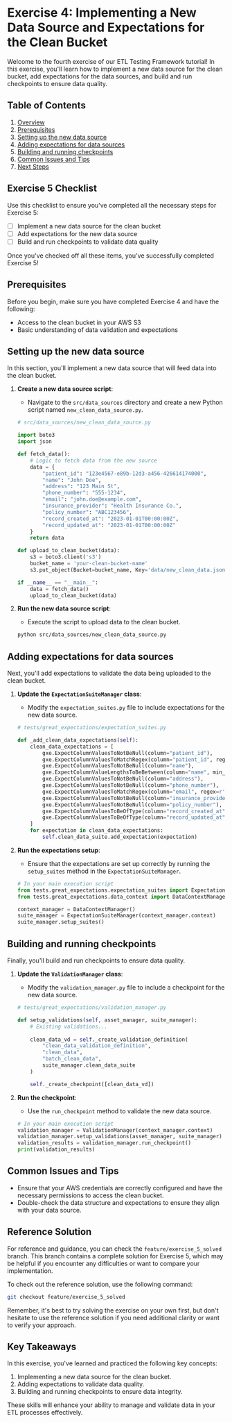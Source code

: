 # Exercise 4: Implementing a New Data Source and Expectations for the Clean Bucket

Welcome to the fourth exercise of our ETL Testing Framework tutorial! In this exercise, you'll learn how to implement a new data source for the clean bucket, add expectations for the data sources, and build and run checkpoints to ensure data quality.

## Table of Contents
1. [Overview](#overview)
2. [Prerequisites](#prerequisites)
3. [Setting up the new data source](#setting-up-the-new-data-source)
4. [Adding expectations for data sources](#adding-expectations-for-data-sources)
5. [Building and running checkpoints](#building-and-running-checkpoints)
6. [Common Issues and Tips](#common-issues-and-tips)
7. [Next Steps](#next-steps)

## Exercise 5 Checklist

Use this checklist to ensure you've completed all the necessary steps for Exercise 5:

- [ ] Implement a new data source for the clean bucket
- [ ] Add expectations for the new data source
- [ ] Build and run checkpoints to validate data quality

Once you've checked off all these items, you've successfully completed Exercise 5!

## Prerequisites
Before you begin, make sure you have completed Exercise 4 and have the following:
- Access to the clean bucket in your AWS S3
- Basic understanding of data validation and expectations

## Setting up the new data source

In this section, you'll implement a new data source that will feed data into the clean bucket.

1. **Create a new data source script**:
   - Navigate to the `src/data_sources` directory and create a new Python script named `new_clean_data_source.py`.

   ```python
   # src/data_sources/new_clean_data_source.py

   import boto3
   import json

   def fetch_data():
       # Logic to fetch data from the new source
       data = {
           "patient_id": "123e4567-e89b-12d3-a456-426614174000",
           "name": "John Doe",
           "address": "123 Main St",
           "phone_number": "555-1234",
           "email": "john.doe@example.com",
           "insurance_provider": "Health Insurance Co.",
           "policy_number": "ABC123456",
           "record_created_at": "2023-01-01T00:00:00Z",
           "record_updated_at": "2023-01-01T00:00:00Z"
       }
       return data

   def upload_to_clean_bucket(data):
       s3 = boto3.client('s3')
       bucket_name = 'your-clean-bucket-name'
       s3.put_object(Bucket=bucket_name, Key='data/new_clean_data.json', Body=json.dumps(data))

   if __name__ == "__main__":
       data = fetch_data()
       upload_to_clean_bucket(data)
   ```

2. **Run the new data source script**:
   - Execute the script to upload data to the clean bucket.

   ```bash
   python src/data_sources/new_clean_data_source.py
   ```

## Adding expectations for data sources

Next, you'll add expectations to validate the data being uploaded to the clean bucket.

1. **Update the `ExpectationSuiteManager` class**:
   - Modify the `expectation_suites.py` file to include expectations for the new data source.

   ```python
   # tests/great_expectations/expectation_suites.py

   def _add_clean_data_expectations(self):
       clean_data_expectations = [
           gxe.ExpectColumnValuesToNotBeNull(column="patient_id"),
           gxe.ExpectColumnValuesToMatchRegex(column="patient_id", regex=r'^[0-9a-f]{8}-[0-9a-f]{4}-[0-9a-f]{4}-[0-9a-f]{4}-[0-9a-f]{12}$'),
           gxe.ExpectColumnValuesToNotBeNull(column="name"),
           gxe.ExpectColumnValueLengthsToBeBetween(column="name", min_value=2, max_value=100),
           gxe.ExpectColumnValuesToNotBeNull(column="address"),
           gxe.ExpectColumnValuesToNotBeNull(column="phone_number"),
           gxe.ExpectColumnValuesToMatchRegex(column="email", regex=r'^[a-zA-Z0-9._%+-]+@[a-zA-Z0-9.-]+\.[a-zA-Z]{2,}$'),
           gxe.ExpectColumnValuesToNotBeNull(column="insurance_provider"),
           gxe.ExpectColumnValuesToNotBeNull(column="policy_number"),
           gxe.ExpectColumnValuesToBeOfType(column="record_created_at", type_="datetime64"),
           gxe.ExpectColumnValuesToBeOfType(column="record_updated_at", type_="datetime64"),
       ]
       for expectation in clean_data_expectations:
           self.clean_data_suite.add_expectation(expectation)
   ```

2. **Run the expectations setup**:
   - Ensure that the expectations are set up correctly by running the `setup_suites` method in the `ExpectationSuiteManager`.

   ```python
   # In your main execution script
   from tests.great_expectations.expectation_suites import ExpectationSuiteManager
   from tests.great_expectations.data_context import DataContextManager

   context_manager = DataContextManager()
   suite_manager = ExpectationSuiteManager(context_manager.context)
   suite_manager.setup_suites()
   ```

## Building and running checkpoints

Finally, you'll build and run checkpoints to ensure data quality.

1. **Update the `ValidationManager` class**:
   - Modify the `validation_manager.py` file to include a checkpoint for the new data source.

   ```python
   # tests/great_expectations/validation_manager.py

   def setup_validations(self, asset_manager, suite_manager):
       # Existing validations...
       
       clean_data_vd = self._create_validation_definition(
           "clean_data_validation_definition",
           "clean_data",
           "batch_clean_data",
           suite_manager.clean_data_suite
       )

       self._create_checkpoint([clean_data_vd])
   ```

2. **Run the checkpoint**:
   - Use the `run_checkpoint` method to validate the new data source.

   ```python
   # In your main execution script
   validation_manager = ValidationManager(context_manager.context)
   validation_manager.setup_validations(asset_manager, suite_manager)
   validation_results = validation_manager.run_checkpoint()
   print(validation_results)
   ```

## Common Issues and Tips
- Ensure that your AWS credentials are correctly configured and have the necessary permissions to access the clean bucket.
- Double-check the data structure and expectations to ensure they align with your data source.


## Reference Solution

For reference and guidance, you can check the `feature/exercise_5_solved` branch. This branch contains a complete solution for Exercise 5, which may be helpful if you encounter any difficulties or want to compare your implementation.

To check out the reference solution, use the following command:
```bash
git checkout feature/exercise_5_solved
```

Remember, it's best to try solving the exercise on your own first, but don't hesitate to use the reference solution if you need additional clarity or want to verify your approach.

## Key Takeaways

In this exercise, you've learned and practiced the following key concepts:

1. Implementing a new data source for the clean bucket.
2. Adding expectations to validate data quality.
3. Building and running checkpoints to ensure data integrity.

These skills will enhance your ability to manage and validate data in your ETL processes effectively.